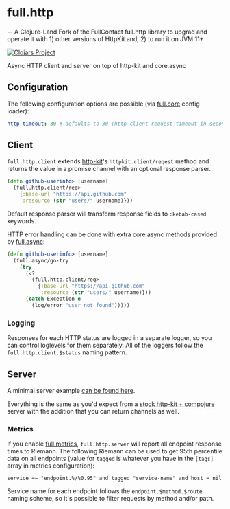 # full.http

-- A Clojure-Land Fork of the FullContact full.http library to upgrad and operate it with 1) other versions of HttpKit and, 2) to run it on JVM 11+

[![Clojars Project](https://img.shields.io/clojars/v/fullcontact/full.http.svg)](https://clojars.org/fullcontact/full.http)

Async HTTP client and server on top of http-kit and core.async


## Configuration

The following configuration options are possible (via [full.core](https://github.com/fullcontact/full.core) config
loader):

```yaml
http-timeout: 30 # defaults to 30 (http client request timeout in seconds)
```

## Client

`full.http.client` extends [http-kit](http://www.http-kit.org/client.html)'s
`httpkit.client/reqest` method and returns the value in a promise channel with
an optional response parser.

```clojure
(defn github-userinfo> [username]
  (full.http.client/req>
    {:base-url "https://api.github.com"
     :resource (str "users/" username)}))
```

Default response parser will transform response fields to `:kebab-cased`
keywords.

HTTP error handling can be done with extra core.async methods provided by
[full.async](https://github.com/fullcontact/full.async):

```clojure
(defn github-userinfo> [username]
  (full.async/go-try
    (try
      (<?
        (full.http.client/req>
          {:base-url "https://api.github.com"
           :resource (str "users/" username)}))
      (catch Exception e
        (log/error "user not found")))))
```

### Logging

Responses for each HTTP status are logged in a separate logger, so you can control
loglevels for them separately. All of the loggers follow the
`full.http.client.$status` naming pattern.


## Server

A minimal server example [can be found here](https://github.com/fullcontact/full.bootstrap/blob/master/examples/http-service/src/example/api.clj).

Everything is the same as you'd expect from a [stock http-kit + compojure](http://www.http-kit.org/server.html#routing) server
with the addition that you can return channels as well.


### Metrics

If you enable [full.metrics](https://github.com/fullcontact/full.metrics), `full.http.server` will report all endpoint
response times to Riemann. The following Riemann can be used to get 95th
percentile data on all endpoints (value for `tagged` is whatever you have in
the `[tags]` array in metrics configuration):

```
service =~ "endpoint.%/%0.95" and tagged "service-name" and host = nil
```

Service name for each endpoint follows the `endpoint.$method.$route` naming
scheme, so it's possible to filter requests by method and/or path.
